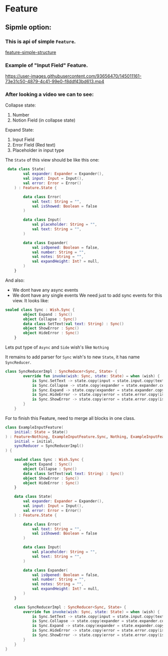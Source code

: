 # Feature

## Sipmle option:

### This is api of simple `Feature`.
[feature-simple-structure](https://user-images.githubusercontent.com/93656470/145011641-b20a5a06-14d4-41f7-a1bf-d4a51100abc3.jpg)

### Example of "Input Field" Feature.
https://user-images.githubusercontent.com/93656470/145011161-73e31c50-4879-4c41-99e0-f8ddf43bd613.mp4


### After looking a video we can to see:
Collapse state: 
1) Number
2) Notion Field (in collapse state)

Expand State:
1) Input Field
2) Error Field (Red text)
3) Placeholder in input type

The `State` of this view should be like this one: 
```kotlin
 data class State(
        val expander: Expander = Expander(),
        val input: Input = Input(),
        val error: Error = Error()
    ) : Feature.State {

        data class Error(
            val text: String = "",
            val isShowed: Boolean = false
        )

        data class Input(
            val placeholder: String = "",
            val text: String = "",
        )

        data class Expander(
            val isOpened: Boolean = false,
            val number: String = "",
            val notes: String = "",
            val expandHeight: Int? = null,
        )
    }
```

And also:
- We dont have any async events
- We dont have any single events
We need just to add sync events for this view. It looks like:
```kotlin
sealed class Sync : Wish.Sync {
        object Expand : Sync()
        object Collapse : Sync()
        data class SetText(val text: String) : Sync()
        object ShowError : Sync()
        object HideError : Sync()
    }
```

Lets put type of `Async` and `Side` wish's like `Nothing`

It remains to add parser for `Sync` wish's to new `State`, it has name `SyncReducer`.
```kotlin
class SyncReducerImpl : SyncReducer<Sync, State> {
        override fun invoke(wish: Sync, state: State) = when (wish) {
            is Sync.SetText -> state.copy(input = state.input.copy(text = wish.text))
            is Sync.Collapse -> state.copy(expander = state.expander.copy(isOpened = false))
            is Sync.Expand -> state.copy(expander = state.expander.copy(isOpened = true))
            is Sync.HideError -> state.copy(error = state.error.copy(isShowed = false))
            is Sync.ShowError -> state.copy(error = state.error.copy(isShowed = true))
        }
    }
```

For to finish this Feature, need to merge all blocks in one class.
```kotlin
class ExampleInputFeature(
    initial: State = State()
) : Feature<Nothing, ExampleInputFeature.Sync, Nothing, ExampleInputFeature.State>(
    initial = initial,
    syncReducer = SyncReducerImpl()
) {

    sealed class Sync : Wish.Sync {
        object Expand : Sync()
        object Collapse : Sync()
        data class SetText(val text: String) : Sync()
        object ShowError : Sync()
        object HideError : Sync()
    }

    data class State(
        val expander: Expander = Expander(),
        val input: Input = Input(),
        val error: Error = Error()
    ) : Feature.State {

        data class Error(
            val text: String = "",
            val isShowed: Boolean = false
        )

        data class Input(
            val placeholder: String = "",
            val text: String = "",
        )

        data class Expander(
            val isOpened: Boolean = false,
            val number: String = "",
            val notes: String = "",
            val expandHeight: Int? = null,
        )
    }

    class SyncReducerImpl : SyncReducer<Sync, State> {
        override fun invoke(wish: Sync, state: State) = when (wish) {
            is Sync.SetText -> state.copy(input = state.input.copy(text = wish.text))
            is Sync.Collapse -> state.copy(expander = state.expander.copy(isOpened = false))
            is Sync.Expand -> state.copy(expander = state.expander.copy(isOpened = true))
            is Sync.HideError -> state.copy(error = state.error.copy(isShowed = false))
            is Sync.ShowError -> state.copy(error = state.error.copy(isShowed = true))
        }
    }
}

```
